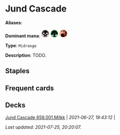 # Jund Cascade

**Aliases**: 

**Dominant mana**: <img src="../resources/images/mana/B.png" width="25"/> <img src="../resources/images/mana/G.png" width="25"/> <img src="../resources/images/mana/R.png" width="25"/>

**Type**: `Midrange`

**Description**: TODO.

## **Staples**



## **Frequent cards**



## **Decks**

[Jund Cascade 658.001.Milkk](https://deckstats.net/decks/181430/2127226-jund-cascade-658-001-milkk) | *2021-06-27, 19:43:12* |   


*Last updated: 2021-07-25, 20:20:07.*
